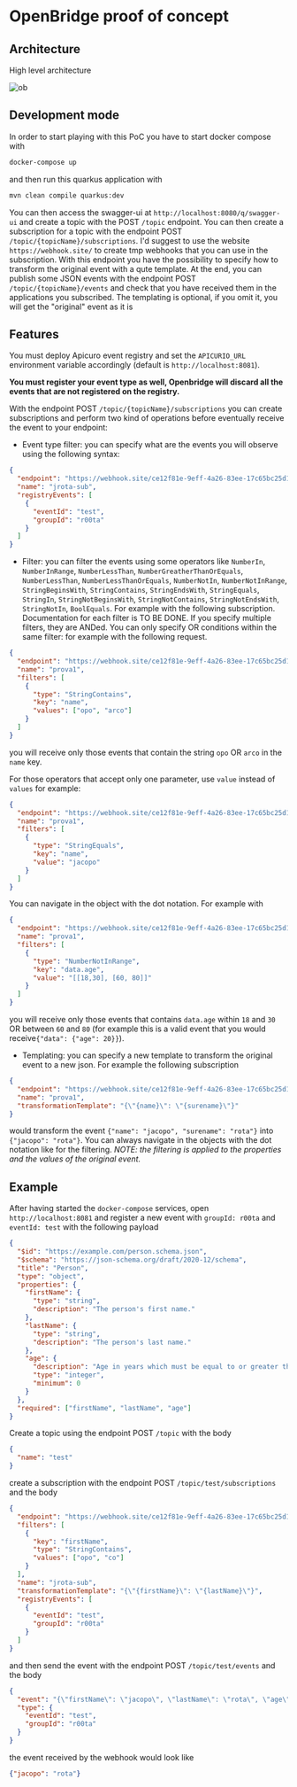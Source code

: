 # OpenBridge proof of concept

## Architecture 

High level architecture

![ob](https://user-images.githubusercontent.com/18282531/127902215-8c57f61d-c210-4560-acc0-3fe455d2e366.png)

## Development mode

In order to start playing with this PoC you have to start docker compose with 

```bash
docker-compose up
```

and then run this quarkus application with 

```bash
mvn clean compile quarkus:dev
```

You can then access the swagger-ui at `http://localhost:8080/q/swagger-ui` and create a topic with the POST `/topic` endpoint. You can then create a subscription for a topic 
with the endpoint POST `/topic/{topicName}/subscriptions`. I'd suggest to use the website `https://webhook.site/` to create tmp webhooks that you can use in the subscription. With this endpoint you have the possibility to specify how to transform the original event with a qute template. 
At the end, you can publish some JSON events with the endpoint POST `/topic/{topicName}/events` and check that you have received them in the applications you subscribed. The templating is optional, if you omit it, you will get the "original" event as it is

## Features

You must deploy Apicuro event registry and set the `APICURIO_URL` environment variable accordingly (default is `http://localhost:8081`).

**You must register your event type as well, Openbridge will discard all the events that are not registered on the registry.**

With the endpoint POST `/topic/{topicName}/subscriptions` you can create subscriptions and perform two kind of operations before eventually receive the event to your endpoint: 
- Event type filter: you can specify what are the events you will observe using the following syntax:
  
```json
{
  "endpoint": "https://webhook.site/ce12f81e-9eff-4a26-83ee-17c65bc25d1c",
  "name": "jrota-sub",
  "registryEvents": [
    {
      "eventId": "test",
      "groupId": "r00ta"
    }
  ]
}
```

- Filter: you can filter the events using some operators like `NumberIn`, `NumberInRange`, `NumberLessThan`, `NumberGreatherThanOrEquals`, `NumberLessThan`, `NumberLessThanOrEquals`, `NumberNotIn`, `NumberNotInRange`, `StringBeginsWith`, `StringContains`, `StringEndsWith`, `StringEquals`, `StringIn`, `StringNotBeginsWith`, `StringNotContains`, `StringNotEndsWith`, `StringNotIn`, `BoolEquals`. 
  For example with the following subscription. Documentation for each filter is TO BE DONE. 
  If you specify multiple filters, they are ANDed. You can only specify OR conditions within the same filter: for example with the following request.
```json
{
  "endpoint": "https://webhook.site/ce12f81e-9eff-4a26-83ee-17c65bc25d1c",
  "name": "prova1",
  "filters": [
    {
      "type": "StringContains",
      "key": "name",
      "values": ["opo", "arco"]
    }
  ]
}
```
you will receive only those events that contain the string `opo` OR `arco` in the `name` key. 

For those operators that accept only one parameter, use `value` instead of `values` for example: 
```json
{
  "endpoint": "https://webhook.site/ce12f81e-9eff-4a26-83ee-17c65bc25d1c",
  "name": "prova1",
  "filters": [
    {
      "type": "StringEquals",
      "key": "name",
      "value": "jacopo"
    }
  ]
}
```

You can navigate in the object with the dot notation. For example with

```json 
{
  "endpoint": "https://webhook.site/ce12f81e-9eff-4a26-83ee-17c65bc25d1c",
  "name": "prova1",
  "filters": [
    {
      "type": "NumberNotInRange",
      "key": "data.age",
      "value": "[[18,30], [60, 80]]"
    }
  ]
}
```

you will receive only those events that contains `data.age` within `18` and `30` OR between `60` and `80` (for example this is a valid event that you would receive`{"data": {"age": 20}}`).

- Templating: you can specify a new template to transform the original event to a new json. For example the following subscription 
```json
{
  "endpoint": "https://webhook.site/ce12f81e-9eff-4a26-83ee-17c65bc25d1c",
  "name": "prova1",
  "transformationTemplate": "{\"{name}\": \"{surename}\"}"
}
```
would transform the event `{"name": "jacopo", "surename": "rota"}` into `{"jacopo": "rota"}`. You can always navigate in the objects with the dot notation like for the filtering. 
*NOTE: the filtering is applied to the properties and the values of the original event.*

## Example

After having started the `docker-compose` services, open `http://localhost:8081` and register a new event with `groupId: r00ta` and `eventId: test` with the following payload

```json
{
  "$id": "https://example.com/person.schema.json",
  "$schema": "https://json-schema.org/draft/2020-12/schema",
  "title": "Person",
  "type": "object",
  "properties": {
    "firstName": {
      "type": "string",
      "description": "The person's first name."
    },
    "lastName": {
      "type": "string",
      "description": "The person's last name."
    },
    "age": {
      "description": "Age in years which must be equal to or greater than zero.",
      "type": "integer",
      "minimum": 0
    }
  },
  "required": ["firstName", "lastName", "age"]
}
```

Create a topic using the endpoint POST `/topic` with the body 

```json
{
  "name": "test"
}
```

create a subscription with the endpoint POST `/topic/test/subscriptions` and the body

```json
{
  "endpoint": "https://webhook.site/ce12f81e-9eff-4a26-83ee-17c65bc25d1c",
  "filters": [
    {
      "key": "firstName",
      "type": "StringContains",
      "values": ["opo", "co"]
    }
  ],
  "name": "jrota-sub",
  "transformationTemplate": "{\"{firstName}\": \"{lastName}\"}",
  "registryEvents": [
    {
      "eventId": "test",
      "groupId": "r00ta"
    }
  ]
}
``` 

and then send the event with the endpoint POST `/topic/test/events` and the body

```json 
{
  "event": "{\"firstName\": \"jacopo\", \"lastName\": \"rota\", \"age\": 20}",
  "type": {
    "eventId": "test",
    "groupId": "r00ta"
  }
}
```

the event received by the webhook would look like 

```json
{"jacopo": "rota"}
```


